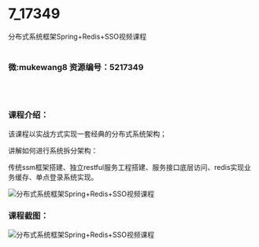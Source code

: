 # 7_17349
分布式系统框架Spring+Redis+SSO视频课程
<br/></br>
<h3>微:mukewang8 资源编号：5217349</h3>
<br/></br>
<h3>课程介绍：</h3>
<p>该课程以实战方式实现一套经典的<a title="查看与 分布式 相关的文章" target="_blank">分布式</a>系统架构；</p>
<p>讲解如何进行系统拆分架构：</p>
<p>传统ssm框架搭建、独立restful服务工程搭建、服务接口底层访问、redis实现业务缓存、单点登录系统实现。</p>
<p><img src="https://www.ko996.com/wp-content/uploads/img/2021/01/12345.jpg" alt="分布式系统框架Spring+Redis+SSO视频课程"></p>
<div class="info-desc">
<h3>课程截图：</h3>
<p><img src="https://www.ko996.com/wp-content/uploads/img/2021/01/2-3.png" alt="分布式系统框架Spring+Redis+SSO视频课程"></p>


			
</div>
